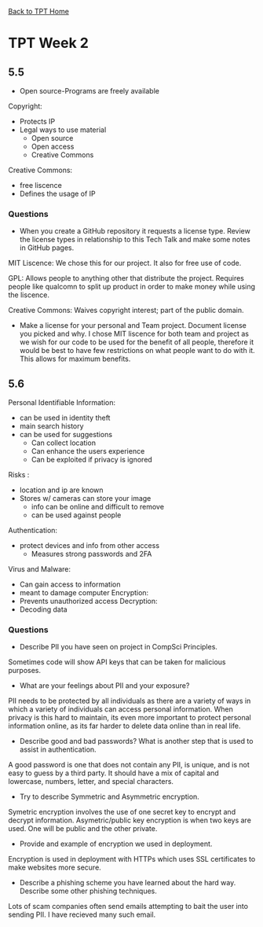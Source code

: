 [Back to TPT Home](../testprephome)

# TPT Week 2

## 5.5
- Open source-Programs are freely available

Copyright:
- Protects IP
- Legal ways to use material
  - Open source
  - Open access
  - Creative Commons
 
Creative Commons:
- free liscence
- Defines the usage of IP

### Questions
- When you create a GitHub repository it requests a license type. Review the license types in relationship to this Tech Talk and make some notes in GitHub pages.

MIT Liscence:
We chose this for our project. It also for free use of code. 

GPL: 
Allows people to anything other that distribute the project. Requires people like qualcomn to split up product in order to make money while using the liscence. 

Creative Commons:
Waives copyright interest; part of the public domain. 

- Make a license for your personal and Team project. Document license you picked and why.
I chose MIT liscence for both team and project as we wish for our code to be used for the benefit of all people, therefore it would be best to have few restrictions on what people want to do with it. This allows for maximum benefits. 

## 5.6
Personal Identifiable Information:
- can be used in identity theft
- main search history
- can be used for suggestions
  - Can collect location
  - Can enhance the users experience
  - Can be exploited if privacy is ignored

Risks :
- location and ip are known
- Stores w/ cameras can store your image
  - info can be online and difficult to remove
  - can be used against people

Authentication:
- protect devices and info from other access
  - Measures strong passwords and 2FA

Virus and Malware:
- Can  gain access to  information
- meant to damage computer
Encryption:
- Prevents unauthorized access
Decryption:
- Decoding data

### Questions
- Describe PII you have seen on project in CompSci Principles.

Sometimes code will show API keys that can be taken for malicious purposes. 

- What are your feelings about PII and your exposure?

PII needs to be protected by all individuals as there are a variety of ways in which a variety of individuals can access personal information. When privacy is this hard to maintain, its even more important to protect personal information online, as its far harder to delete data online than in real life. 

- Describe good and bad passwords? What is another step that is used to assist in authentication.

A good password is one that does not contain any PII, is unique, and is not easy to guess by a third party. It should have a mix of capital and lowercase, numbers, letter, and special characters. 

- Try to describe Symmetric and Asymmetric encryption.

Symetric encryption involves the use of one secret key to encrypt and decrypt information. Asymetric/public key encryption is when two keys are used. One will be public and the other private. 

- Provide and example of encryption we used in deployment.

Encryption is used in deployment with HTTPs which uses SSL certificates to make websites more secure. 

- Describe a phishing scheme you have learned about the hard way. Describe some other phishing techniques.

Lots of scam companies often send emails attempting to bait the user into sending PII. I have recieved many such email.